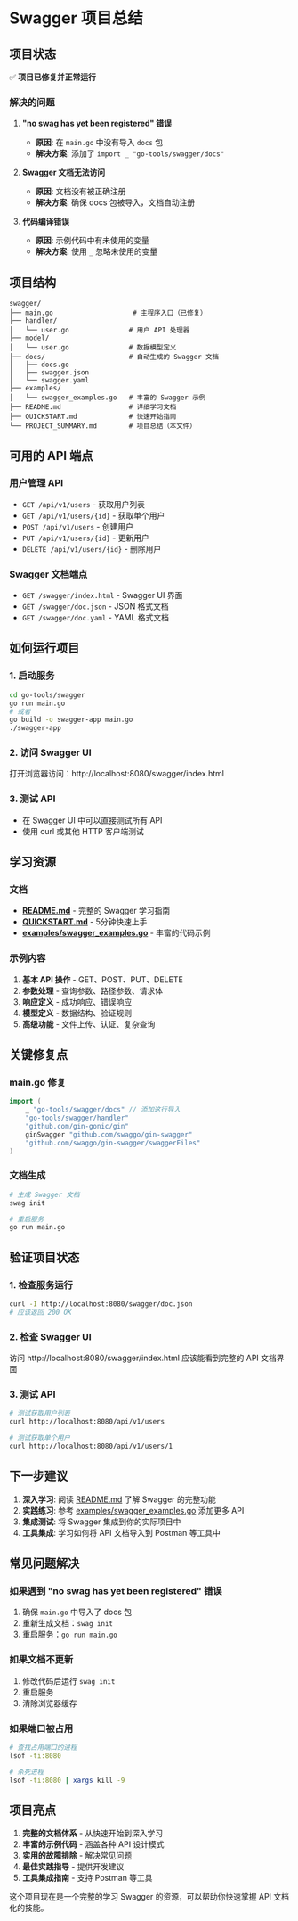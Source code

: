 # Swagger 项目总结

## 项目状态

✅ **项目已修复并正常运行**

### 解决的问题

1. **"no swag has yet been registered" 错误**
   - **原因**: 在 `main.go` 中没有导入 `docs` 包
   - **解决方案**: 添加了 `import _ "go-tools/swagger/docs"`

2. **Swagger 文档无法访问**
   - **原因**: 文档没有被正确注册
   - **解决方案**: 确保 docs 包被导入，文档自动注册

3. **代码编译错误**
   - **原因**: 示例代码中有未使用的变量
   - **解决方案**: 使用 `_` 忽略未使用的变量

## 项目结构

```
swagger/
├── main.go                    # 主程序入口（已修复）
├── handler/
│   └── user.go               # 用户 API 处理器
├── model/
│   └── user.go               # 数据模型定义
├── docs/                     # 自动生成的 Swagger 文档
│   ├── docs.go
│   ├── swagger.json
│   └── swagger.yaml
├── examples/
│   └── swagger_examples.go   # 丰富的 Swagger 示例
├── README.md                 # 详细学习文档
├── QUICKSTART.md             # 快速开始指南
└── PROJECT_SUMMARY.md        # 项目总结（本文件）
```

## 可用的 API 端点

### 用户管理 API
- `GET /api/v1/users` - 获取用户列表
- `GET /api/v1/users/{id}` - 获取单个用户
- `POST /api/v1/users` - 创建用户
- `PUT /api/v1/users/{id}` - 更新用户
- `DELETE /api/v1/users/{id}` - 删除用户

### Swagger 文档端点
- `GET /swagger/index.html` - Swagger UI 界面
- `GET /swagger/doc.json` - JSON 格式文档
- `GET /swagger/doc.yaml` - YAML 格式文档

## 如何运行项目

### 1. 启动服务
```bash
cd go-tools/swagger
go run main.go
# 或者
go build -o swagger-app main.go
./swagger-app
```

### 2. 访问 Swagger UI
打开浏览器访问：http://localhost:8080/swagger/index.html

### 3. 测试 API
- 在 Swagger UI 中可以直接测试所有 API
- 使用 curl 或其他 HTTP 客户端测试

## 学习资源

### 文档
- **[README.md](README.md)** - 完整的 Swagger 学习指南
- **[QUICKSTART.md](QUICKSTART.md)** - 5分钟快速上手
- **[examples/swagger_examples.go](examples/swagger_examples.go)** - 丰富的代码示例

### 示例内容
1. **基本 API 操作** - GET、POST、PUT、DELETE
2. **参数处理** - 查询参数、路径参数、请求体
3. **响应定义** - 成功响应、错误响应
4. **模型定义** - 数据结构、验证规则
5. **高级功能** - 文件上传、认证、复杂查询

## 关键修复点

### main.go 修复
```go
import (
    _ "go-tools/swagger/docs" // 添加这行导入
    "go-tools/swagger/handler"
    "github.com/gin-gonic/gin"
    ginSwagger "github.com/swaggo/gin-swagger"
    "github.com/swaggo/gin-swagger/swaggerFiles"
)
```

### 文档生成
```bash
# 生成 Swagger 文档
swag init

# 重启服务
go run main.go
```

## 验证项目状态

### 1. 检查服务运行
```bash
curl -I http://localhost:8080/swagger/doc.json
# 应该返回 200 OK
```

### 2. 检查 Swagger UI
访问 http://localhost:8080/swagger/index.html
应该能看到完整的 API 文档界面

### 3. 测试 API
```bash
# 测试获取用户列表
curl http://localhost:8080/api/v1/users

# 测试获取单个用户
curl http://localhost:8080/api/v1/users/1
```

## 下一步建议

1. **深入学习**: 阅读 [README.md](README.md) 了解 Swagger 的完整功能
2. **实践练习**: 参考 [examples/swagger_examples.go](examples/swagger_examples.go) 添加更多 API
3. **集成测试**: 将 Swagger 集成到你的实际项目中
4. **工具集成**: 学习如何将 API 文档导入到 Postman 等工具中

## 常见问题解决

### 如果遇到 "no swag has yet been registered" 错误
1. 确保 `main.go` 中导入了 docs 包
2. 重新生成文档：`swag init`
3. 重启服务：`go run main.go`

### 如果文档不更新
1. 修改代码后运行 `swag init`
2. 重启服务
3. 清除浏览器缓存

### 如果端口被占用
```bash
# 查找占用端口的进程
lsof -ti:8080

# 杀死进程
lsof -ti:8080 | xargs kill -9
```

## 项目亮点

1. **完整的文档体系** - 从快速开始到深入学习
2. **丰富的示例代码** - 涵盖各种 API 设计模式
3. **实用的故障排除** - 解决常见问题
4. **最佳实践指导** - 提供开发建议
5. **工具集成指南** - 支持 Postman 等工具

这个项目现在是一个完整的学习 Swagger 的资源，可以帮助你快速掌握 API 文档化的技能。 